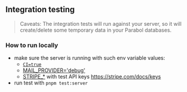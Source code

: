 ## Integration testing

> Caveats: The integration tests will run against your server, so it will create/delete some temporary data in your Parabol databases.

### How to run locally

- make sure the server is running with such env variable values:
  - [`CI=true`](https://github.com/ParabolInc/parabol/blob/master/.env.example#L13)
  - [MAIL_PROVIDER='debug'](https://github.com/ParabolInc/parabol/blob/master/.env.example#L33)
  - [STRIPE\_\*](https://github.com/ParabolInc/parabol/blob/master/.env.example#L69) with test API keys https://stripe.com/docs/keys
- run test with `pnpm test:server`
